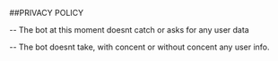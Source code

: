 ##PRIVACY POLICY

-- The bot at this moment doesnt catch or asks for any user data

-- The bot doesnt take, with concent or without concent any user info.

